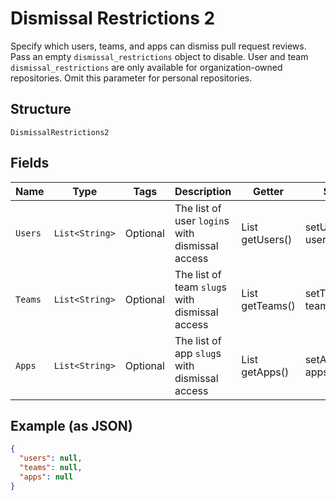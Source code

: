 
# Dismissal Restrictions 2

Specify which users, teams, and apps can dismiss pull request reviews. Pass an empty `dismissal_restrictions` object to disable. User and team `dismissal_restrictions` are only available for organization-owned repositories. Omit this parameter for personal repositories.

## Structure

`DismissalRestrictions2`

## Fields

| Name | Type | Tags | Description | Getter | Setter |
|  --- | --- | --- | --- | --- | --- |
| `Users` | `List<String>` | Optional | The list of user `login`s with dismissal access | List<String> getUsers() | setUsers(List<String> users) |
| `Teams` | `List<String>` | Optional | The list of team `slug`s with dismissal access | List<String> getTeams() | setTeams(List<String> teams) |
| `Apps` | `List<String>` | Optional | The list of app `slug`s with dismissal access | List<String> getApps() | setApps(List<String> apps) |

## Example (as JSON)

```json
{
  "users": null,
  "teams": null,
  "apps": null
}
```

